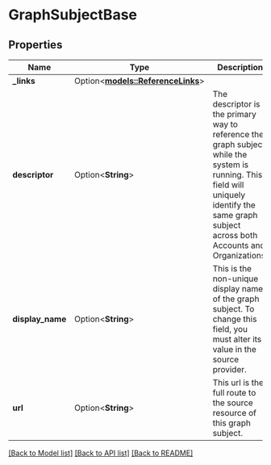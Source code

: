 # GraphSubjectBase

## Properties

Name | Type | Description | Notes
------------ | ------------- | ------------- | -------------
**_links** | Option<[**models::ReferenceLinks**](ReferenceLinks.md)> |  | [optional]
**descriptor** | Option<**String**> | The descriptor is the primary way to reference the graph subject while the system is running. This field will uniquely identify the same graph subject across both Accounts and Organizations. | [optional]
**display_name** | Option<**String**> | This is the non-unique display name of the graph subject. To change this field, you must alter its value in the source provider. | [optional]
**url** | Option<**String**> | This url is the full route to the source resource of this graph subject. | [optional]

[[Back to Model list]](../README.md#documentation-for-models) [[Back to API list]](../README.md#documentation-for-api-endpoints) [[Back to README]](../README.md)


